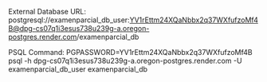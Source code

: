 External Database URL:
postgresql://examenparcial_db_user:YV1rEttm24XQaNbbx2q37WXfufzoMf4B@dpg-cs07q1i3esus738u239g-a.oregon-postgres.render.com/examenparcial_db

PSQL Command:
PGPASSWORD=YV1rEttm24XQaNbbx2q37WXfufzoMf4B psql -h dpg-cs07q1i3esus738u239g-a.oregon-postgres.render.com -U examenparcial_db_user examenparcial_db
